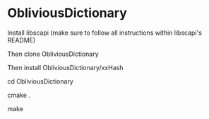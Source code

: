 # ObliviousDictionary

Install libscapi (make sure to follow all instructions within libscapi's README)

Then clone ObliviousDictionary

Then install ObliviousDictionary/xxHash

cd ObliviousDictionary

cmake .

make
